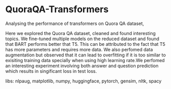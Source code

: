 # QuoraQA-Transformers

 Analysing the performance of transformers on Quora QA dataset,

Here we explored the Quora QA dataset, cleaned and found interesting topics. We fine-tuned multiple models on the reduced dataset and found that BART performs better that T5. This can be attributed to the fact that T5 has more parameters and requires more data. We also perfomed data augmentation but observed that it can lead to overfitting if it is too similar to exisiting training data specially when using high learning rate.We perfomed an interesting experiment involving both answer and question prediction which results in singificant loss in test loss.

libs: nlpaug, matplotlib, numpy, huggingface, pytorch, gensim, nltk, spacy
